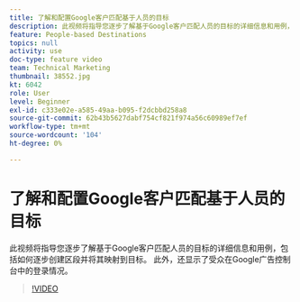 ```yaml
---
title: 了解和配置Google客户匹配基于人员的目标
description: 此视频将指导您逐步了解基于Google客户匹配人员的目标的详细信息和用例，包括有关创建区段并将其映射到目标的演练。 此外，还显示了受众在Google广告控制台中的登录情况。
feature: People-based Destinations
topics: null
activity: use
doc-type: feature video
team: Technical Marketing
thumbnail: 38552.jpg
kt: 6042
role: User
level: Beginner
exl-id: c333e02e-a585-49aa-b095-f2dcbbd258a8
source-git-commit: 62b43b5627dabf754cf821f974a56c60989ef7ef
workflow-type: tm+mt
source-wordcount: '104'
ht-degree: 0%

---
```


# 了解和配置Google客户匹配基于人员的目标

此视频将指导您逐步了解基于Google客户匹配人员的目标的详细信息和用例，包括如何逐步创建区段并将其映射到目标。 此外，还显示了受众在Google广告控制台中的登录情况。

>[!VIDEO](https://video.tv.adobe.com/v/38552/?quality=12&learn=on)
